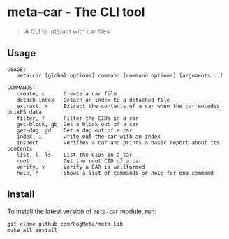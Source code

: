meta-car - The CLI tool
==================

> A CLI to interact with car files

## Usage

```
USAGE:
   meta-car [global options] command [command options] [arguments...]

COMMANDS:
   create, c      Create a car file
   detach-index   Detach an index to a detached file
   extract, x     Extract the contents of a car when the car encodes UnixFS data
   filter, f      Filter the CIDs in a car
   get-block, gb  Get a block out of a car
   get-dag, gd    Get a dag out of a car
   index, i       write out the car with an index
   inspect        verifies a car and prints a basic report about its contents
   list, l, ls    List the CIDs in a car
   root           Get the root CID of a car
   verify, v      Verify a CAR is wellformed
   help, h        Shows a list of commands or help for one command
```

## Install

To install the latest version of `meta-car` module, run:
```shell script
git clone github.com/FogMeta/meta-lib
make all install
```
